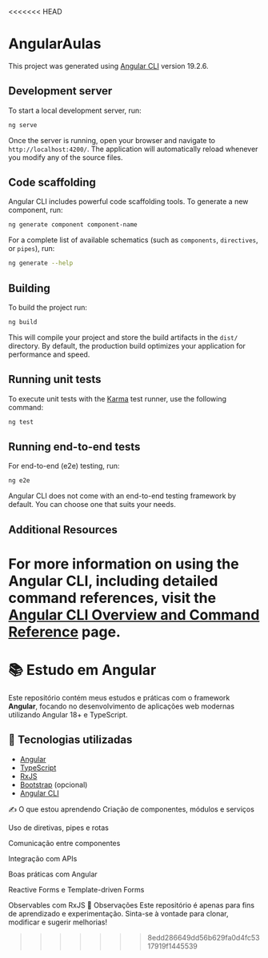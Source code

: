 <<<<<<< HEAD
# AngularAulas

This project was generated using [Angular CLI](https://github.com/angular/angular-cli) version 19.2.6.

## Development server

To start a local development server, run:

```bash
ng serve
```

Once the server is running, open your browser and navigate to `http://localhost:4200/`. The application will automatically reload whenever you modify any of the source files.

## Code scaffolding

Angular CLI includes powerful code scaffolding tools. To generate a new component, run:

```bash
ng generate component component-name
```

For a complete list of available schematics (such as `components`, `directives`, or `pipes`), run:

```bash
ng generate --help
```

## Building

To build the project run:

```bash
ng build
```

This will compile your project and store the build artifacts in the `dist/` directory. By default, the production build optimizes your application for performance and speed.

## Running unit tests

To execute unit tests with the [Karma](https://karma-runner.github.io) test runner, use the following command:

```bash
ng test
```

## Running end-to-end tests

For end-to-end (e2e) testing, run:

```bash
ng e2e
```

Angular CLI does not come with an end-to-end testing framework by default. You can choose one that suits your needs.

## Additional Resources

For more information on using the Angular CLI, including detailed command references, visit the [Angular CLI Overview and Command Reference](https://angular.dev/tools/cli) page.
=======
# 📚 Estudo em Angular

Este repositório contém meus estudos e práticas com o framework **Angular**, focando no desenvolvimento de aplicações web modernas utilizando Angular 18+ e TypeScript.

## 🚀 Tecnologias utilizadas

- [Angular](https://angular.io/)
- [TypeScript](https://www.typescriptlang.org/)
- [RxJS](https://rxjs.dev/)
- [Bootstrap](https://getbootstrap.com/) (opcional)
- [Angular CLI](https://angular.io/cli)

✍️ O que estou aprendendo
Criação de componentes, módulos e serviços

Uso de diretivas, pipes e rotas

Comunicação entre componentes

Integração com APIs

Boas práticas com Angular

Reactive Forms e Template-driven Forms

Observables com RxJS
📌 Observações
Este repositório é apenas para fins de aprendizado e experimentação. Sinta-se à vontade para clonar, modificar e sugerir melhorias!
>>>>>>> 8edd286649dd56b629fa0d4fc5317919f1445539
